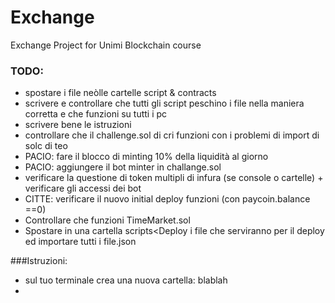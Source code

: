 # Exchange
Exchange Project for Unimi Blockchain course

### TODO:

- spostare i file neòlle cartelle script & contracts
- scrivere e controllare che tutti gli script peschino i file nella maniera corretta e che funzioni su tutti i pc
- scrivere bene le istruzioni
- controllare che il challenge.sol di cri funzioni con i problemi di import di solc di teo
- PACIO: fare il blocco di minting 10% della liquidità al giorno 
- PACIO: aggiungere il bot minter in challange.sol
- verificare la questione di token multipli di infura (se console o cartelle) + verificare gli accessi dei bot
- CITTE: verificare il nuovo initial deploy funzioni (con paycoin.balance ==0)
- Controllare che funzioni TimeMarket.sol
- Spostare in una cartella scripts<Deploy i file che serviranno per il deploy ed importare tutti i file.json
                                          
                                          
                                          

###Istruzioni:

- sul tuo terminale crea una nuova cartella: blablah
- 
